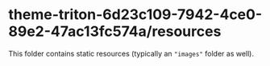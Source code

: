 # theme-triton-6d23c109-7942-4ce0-89e2-47ac13fc574a/resources

This folder contains static resources (typically an `"images"` folder as well).
